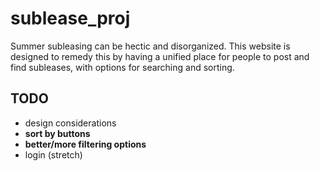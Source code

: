 # sublease_proj
Summer subleasing can be hectic and disorganized. This website is designed to remedy this by having a unified place for people to post and find subleases, with options for searching and sorting.
## TODO
- design considerations
- **sort by buttons**
- **better/more filtering options**
- login (stretch)
